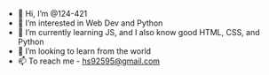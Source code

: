 - 👋 Hi, I’m @124-421
- 👀 I’m interested in Web Dev and Python
- 🌱 I’m currently learning JS, and I also know good HTML, CSS, and Python
- 💞️ I’m looking to learn from the world
- 📫 To reach me - hs92595@gmail.com

<!---
124-421/124-421 is a ✨ special ✨ repository because its `README.md` (this file) appears on your GitHub profile.
You can click the Preview link to take a look at your changes.
--->
